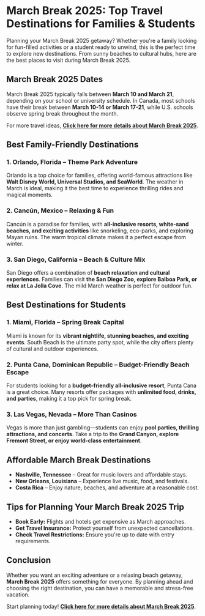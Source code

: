 # March Break 2025: Top Travel Destinations for Families & Students  

Planning your March Break 2025 getaway? Whether you're a family looking for fun-filled activities or a student ready to unwind, this is the perfect time to explore new destinations. From sunny beaches to cultural hubs, here are the best places to visit during March Break 2025.  

## March Break 2025 Dates  

March Break 2025 typically falls between **March 10 and March 21**, depending on your school or university schedule. In Canada, most schools have their break between **March 10-14 or March 17-21**, while U.S. schools observe spring break throughout the month.  

For more travel ideas, **[Click here for more details about March Break 2025](https://travelsgem.com/new-age-restrictions-on-cruises/)**.  

## Best Family-Friendly Destinations  

### 1. **Orlando, Florida – Theme Park Adventure**  

Orlando is a top choice for families, offering world-famous attractions like **Walt Disney World, Universal Studios, and SeaWorld**. The weather in March is ideal, making it the best time to experience thrilling rides and magical moments.  

### 2. **Cancún, Mexico – Relaxing & Fun**  

Cancún is a paradise for families, with **all-inclusive resorts, white-sand beaches, and exciting activities** like snorkeling, eco-parks, and exploring Mayan ruins. The warm tropical climate makes it a perfect escape from winter.  

### 3. **San Diego, California – Beach & Culture Mix**  

San Diego offers a combination of **beach relaxation and cultural experiences**. Families can visit **the San Diego Zoo, explore Balboa Park, or relax at La Jolla Cove**. The mild March weather is perfect for outdoor fun.  

## Best Destinations for Students  

### 1. **Miami, Florida – Spring Break Capital**  

Miami is known for its **vibrant nightlife, stunning beaches, and exciting events**. South Beach is the ultimate party spot, while the city offers plenty of cultural and outdoor experiences.  

### 2. **Punta Cana, Dominican Republic – Budget-Friendly Beach Escape**  

For students looking for a **budget-friendly all-inclusive resort**, Punta Cana is a great choice. Many resorts offer packages with **unlimited food, drinks, and parties**, making it a top pick for spring break.  

### 3. **Las Vegas, Nevada – More Than Casinos**  

Vegas is more than just gambling—students can enjoy **pool parties, thrilling attractions, and concerts**. Take a trip to the **Grand Canyon, explore Fremont Street, or enjoy world-class entertainment**.  

## Affordable March Break Destinations  

- **Nashville, Tennessee** – Great for music lovers and affordable stays.  
- **New Orleans, Louisiana** – Experience live music, food, and festivals.  
- **Costa Rica** – Enjoy nature, beaches, and adventure at a reasonable cost.  

## Tips for Planning Your March Break 2025 Trip  

- **Book Early:** Flights and hotels get expensive as March approaches.  
- **Get Travel Insurance:** Protect yourself from unexpected cancellations.  
- **Check Travel Restrictions:** Ensure you're up to date with entry requirements.  

## Conclusion  

Whether you want an exciting adventure or a relaxing beach getaway, **March Break 2025** offers something for everyone. By planning ahead and choosing the right destination, you can have a memorable and stress-free vacation.  

Start planning today! **[Click here for more details about March Break 2025](https://travelsgem.com/new-age-restrictions-on-cruises/)**.  
